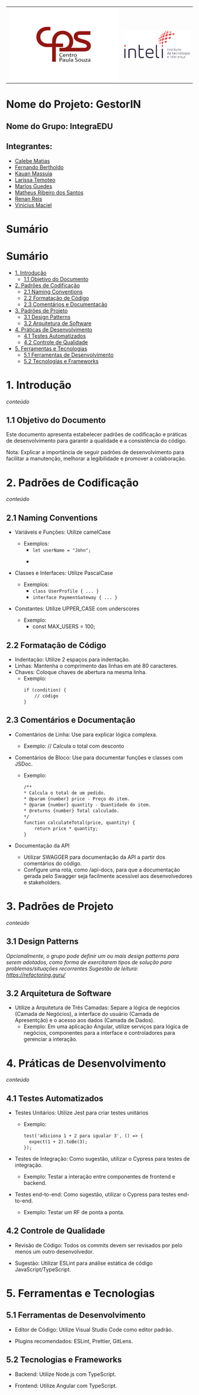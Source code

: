 <Table>
  <tr>
    <td><a href= "https://www.cps.sp.gov.br/"><img src="img/logo-CPS.jpg" alt="Centro Paula Souza" border="0"></td>
    <td>
      <a href= "https://www.inteli.edu.br/"><img src="img/logo-Inteli.png" alt="Inteli - Instituto de Tecnologia e Liderança" border="0"></a>
    </td>
  </tr>
</table>

# Nome do Projeto: GestorIN

## Nome do Grupo: IntegraEDU

## Integrantes:

- <a href="https://www.linkedin.com/in/calebe-matias/">Calebe Matias</a>
- <a href="https://www.linkedin.com/in/fernando-tavares-bertholdo/">Fernando Bertholdo</a>
- <a href="https://www.linkedin.com/in/kauanmassuia/">Kauan Massuia</a>
- <a href="https://www.linkedin.com/in/larissa-temoteo/">Larissa Temoteo</a>
- <a href="https://www.linkedin.com/in/marlos-do-carmo-guedes-366987250/">Marlos Guedes</a>
- <a href="https://www.linkedin.com/in/Matheus Ribeiro dos Santos">Matheus Ribeiro dos Santos</a>
- <a href="https://www.linkedin.com/in/renan-reis-483a10289/">Renan Reis</a>
- <a href="https://www.linkedin.com/in/vinicius-maciel-flor/">Vinicius Maciel</a>

# Sumário

# Sumário

- [1. Introdução](#1-introdução)
  - [1.1 Objetivo do Documento](#11-objetivo-do-documento)
- [2. Padrões de Codificação](#2-padrões-de-codificação)
  - [2.1 Naming Conventions](#21-naming-conventions)
  - [2.2 Formatação de Código](#22-formatação-de-código)
  - [2.3 Comentários e Documentação](#23-comentários-e-documentação)
- [3. Padrões de Projeto](#3-padrões-de-projeto)
  - [3.1 Design Patterns](#31-design-patterns)
  - [3.2 Arquitetura de Software](#32-arquitetura-de-software)
- [4. Práticas de Desenvolvimento](#4-práticas-de-desenvolvimento)
  - [4.1 Testes Automatizados](#41-testes-automatizados)
  - [4.2 Controle de Qualidade](#42-controle-de-qualidade)
- [5. Ferramentas e Tecnologias](#5-ferramentas-e-tecnologias)
  - [5.1 Ferramentas de Desenvolvimento](#51-ferramentas-de-desenvolvimento)
  - [5.2 Tecnologias e Frameworks](#52-tecnologias-e-frameworks)

# 1. Introdução
_conteúdo_

## 1.1 Objetivo do Documento

Este documento apresenta estabelecer padrões de codificação e práticas de desenvolvimento para garantir a qualidade e a consistência do código.

Nota: Explicar a importância de seguir padrões de desenvolvimento para facilitar a manutenção, melhorar a legibilidade e promover a colaboração.

# 2. Padrões de Codificação
_conteúdo_

## 2.1 Naming Conventions

- Variáveis e Funções: Utilize camelCase
  - Exemplos:
    - ```let userName = "John";``` 
    - ```function calculateTotal() { ... } 

- Classes e Interfaces: Utilize PascalCase
  - Exemplos:
    - ```class UserProfile { ... }``` 
    - ```interface PaymentGateway { ... }```  

- Constantes: Utilize UPPER_CASE com underscores
  - Exemplo:
    - const MAX_USERS = 100; 

## 2.2 Formatação de Código

- Indentação: Utilize 2 espaços para indentação.
- Linhas: Mantenha o comprimento das linhas em até 80 caracteres.
- Chaves: Coloque chaves de abertura na mesma linha.
  - Exemplo:
    ```
    if (condition) {
        // código
    }
    ```

## 2.3 Comentários e Documentação

- Comentários de Linha: Use para explicar lógica complexa.
  - Exemplo: // Calcula o total com desconto

- Comentários de Bloco: Use para documentar funções e classes com JSDoc.
  - Exemplo: 
    ```
    /**
    * Calcula o total de um pedido.
    * @param {number} price - Preço do item.
    * @param {number} quantity - Quantidade do item.
    * @returns {number} Total calculado.
    */
    function calculateTotal(price, quantity) {
        return price * quantity;
    }
    ```

- Documentação da API
  - Utilizar SWAGGER para documentação da API a partir dos comentários do código.
  - Configure uma rota, como /api-docs, para que a documentação gerada pelo Swagger seja facilmente acessível aos desenvolvedores e stakeholders.

# 3. Padrões de Projeto
_conteúdo_

## 3.1 Design Patterns

_Opcionalmente, o grupo pode definir um ou mais design patterns para serem adotados, como forma de exercitarem tipos de solução para problemas/situações recorrentes_
_Sugestão de leitura: https://refactoring.guru/_

## 3.2 Arquitetura de Software

- Utilize a Arquitetura de Três Camadas: Separe a lógica de negócios (Camada de Negócios), a interface do usuário (Camada de Apresentção) e o acesso aos dados (Camada de Dados).
  - Exemplo: Em uma aplicação Angular, utilize serviços para lógica de negócios, componentes para a interface e controladores para gerenciar a interação.

# 4. Práticas de Desenvolvimento
_conteúdo_

## 4.1 Testes Automatizados

- Testes Unitários: Utilize Jest para criar testes unitários
  - Exemplo:
    ```
    test('adiciona 1 + 2 para igualar 3', () => {
      expect(1 + 2).toBe(3);
    });
    ```

- Testes de Integração: Como sugestão, utilizar o Cypress para testes de integração.
  - Exemplo: Testar a interação entre componentes de frontend e backend.

- Testes end-to-end: Como sugestão, utilizar o Cypress para testes end-to-end. 
  - Exemplo: Testar um RF de ponta a ponta.

## 4.2 Controle de Qualidade

- Revisão de Código: Todos os commits devem ser revisados por pelo menos um outro desenvolvedor.

- Sugestão: Utilizar ESLint para análise estática de código JavaScript/TypeScript.

# 5. Ferramentas e Tecnologias

## 5.1 Ferramentas de Desenvolvimento

- Editor de Código: Utilize Visual Studio Code como editor padrão.

- Plugins recomendados: ESLint, Prettier, GitLens.

## 5.2 Tecnologias e Frameworks

- Backend: Utilize Node.js com TypeScript.

- Frontend: Utilize Angular com TypeScript.

